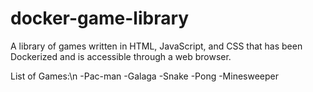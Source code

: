 # docker-game-library
A library of games written in HTML, JavaScript, and CSS that has been Dockerized and is accessible through a web browser.

List of Games:\n
-Pac-man
-Galaga
-Snake
-Pong
-Minesweeper
